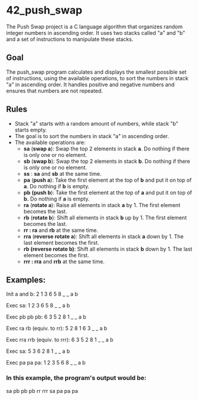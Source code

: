 # 42_push_swap

The Push Swap project is a C language algorithm that organizes random integer numbers in ascending order. It uses two stacks called "a" and "b" and a set of instructions to manipulate these stacks.

## Goal

The push_swap program calculates and displays the smallest possible set of instructions, using the available operations, to sort the numbers in stack "a" in ascending order. It handles positive and negative numbers and ensures that numbers are not repeated.

## Rules

- Stack "a" starts with a random amount of numbers, while stack "b" starts empty.
- The goal is to sort the numbers in stack "a" in ascending order.
- The available operations are:
  - **sa** (**swap a**): Swap the top 2 elements in stack **a**. Do nothing if there is only one or no element.
  - **sb** (**swap b**): Swap the top 2 elements in stack **b**. Do nothing if there is only one or no element.
  - **ss** : **sa** and **sb** at the same time.
  - **pa** (**push a**): Take the first element at the top of **b** and put it on top of **a**. Do nothing if **b** is empty.
  - **pb** **(push b**): Take the first element at the top of **a** and put it on top of **b.** Do nothing if **a** is empty.
  - **ra** (**rotate a**): Raise all elements in stack **a** by 1. The first element becomes the last.
  - **rb** (**rotate b**): Shift all elements in stack **b** up by 1. The first element becomes the last.
  - **rr : ra** and **rb** at the same time.
  - **rra** (**reverse rotate a**): Shift all elements in stack **a** down by 1. The last element becomes the first.
  - **rb (reverse rotate b)**: Shift all elements in stack **b** down by 1. The last element becomes the first.
  - **rrr : rra** and **rrb** at the same time.

## Examples:

Init a and b:
2
1
3
6
5
8
_ _
a b

Exec sa:
1
2
3
6
5
8
_ _
a b

Exec pb pb pb:
6 3
5 2
8 1
_ _
a b

Exec ra rb (equiv. to rr):
5 2
8 1
6 3
_ _
a b

Exec rra rrb (equiv. to rrr):
6 3
5 2
8 1
_ _
a b

Exec sa:
5 3
6 2
8 1
_ _
a b

Exec pa pa pa:
1
2
3
5
6
8
_ _
a b

### In this example, the program's output would be:
sa
pb
pb
pb
rr
rrr
sa
pa
pa
pa